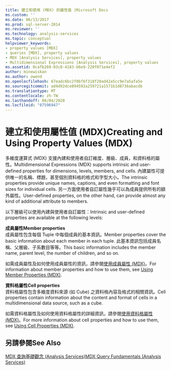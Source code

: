 ```yaml
---
title: 建立和使用 (MDX) 的屬性值 |Microsoft Docs
ms.custom: ''
ms.date: 06/13/2017
ms.prod: sql-server-2014
ms.reviewer: ''
ms.technology: analysis-services
ms.topic: conceptual
helpviewer_keywords:
- property values [MDX]
- queries [MDX], property values
- MDX [Analysis Services], property values
- Multidimensional Expressions [Analysis Services], property values
ms.assetid: 0cafb269-03c8-4183-b6e9-220f071e4ef2
author: minewiskan
ms.author: owend
ms.openlocfilehash: 67eadc6bc2f0bf6f318f20ad42a5cc9e7a5afa5e
ms.sourcegitcommit: ad4d92dce894592a259721a1571b1d8736abacdb
ms.translationtype: MT
ms.contentlocale: zh-TW
ms.lasthandoff: 08/04/2020
ms.locfileid: "87596947"
---
```

# <a name="creating-and-using-property-values-mdx"></a><span data-ttu-id="3a2d4-102">建立和使用屬性值 (MDX)</span><span class="sxs-lookup"><span data-stu-id="3a2d4-102">Creating and Using Property Values (MDX)</span></span>
  <span data-ttu-id="3a2d4-103">多維度運算式 (MDX) 支援內建和使用者自訂維度、層級、成員，和資料格的屬性。</span><span class="sxs-lookup"><span data-stu-id="3a2d4-103">Multidimensional Expressions (MDX) supports intrinsic and user-defined properties for dimensions, levels, members, and cells.</span></span> <span data-ttu-id="3a2d4-104">內建屬性可提供唯一的名稱、標題，甚至個別資料格的格式和字型大小。</span><span class="sxs-lookup"><span data-stu-id="3a2d4-104">The intrinsic properties provide unique names, captions, and even formatting and font sizes for individual cells.</span></span> <span data-ttu-id="3a2d4-105">另一方面使用者自訂屬性幾乎可以為成員提供所有的額外屬性。</span><span class="sxs-lookup"><span data-stu-id="3a2d4-105">User-defined properties, on the other hand, can provide almost any kind of additional attribute to members.</span></span>  
  
 <span data-ttu-id="3a2d4-106">以下層級可以使用內建與使用者自訂屬性：</span><span class="sxs-lookup"><span data-stu-id="3a2d4-106">Intrinsic and user-defined properties are available at the following levels:</span></span>  
  
 <span data-ttu-id="3a2d4-107">**成員屬性**</span><span class="sxs-lookup"><span data-stu-id="3a2d4-107">**Member properties**</span></span>  
 <span data-ttu-id="3a2d4-108">成員屬性包含每個 Tuple 中每個成員的基本資訊。</span><span class="sxs-lookup"><span data-stu-id="3a2d4-108">Member properties cover the basic information about each member in each tuple.</span></span> <span data-ttu-id="3a2d4-109">此基本資訊包括成員名稱、父層級、子系數目等等。</span><span class="sxs-lookup"><span data-stu-id="3a2d4-109">This basic information includes the member name, parent level, the number of children, and so on.</span></span>  
  
 <span data-ttu-id="3a2d4-110">如需成員屬性及如何使用成員屬性的資訊，請參閱[使用成員屬性 &#40;MDX&#41;](multidimensional-models/mdx/mdx-member-properties.md)。</span><span class="sxs-lookup"><span data-stu-id="3a2d4-110">For information about member properties and how to use them, see [Using Member Properties &#40;MDX&#41;](multidimensional-models/mdx/mdx-member-properties.md).</span></span>  
  
 <span data-ttu-id="3a2d4-111">**資料格屬性**</span><span class="sxs-lookup"><span data-stu-id="3a2d4-111">**Cell properties**</span></span>  
 <span data-ttu-id="3a2d4-112">資料格屬性包含多維度資料來源 (如 Cube) 之資料格內容及格式的相關資訊。</span><span class="sxs-lookup"><span data-stu-id="3a2d4-112">Cell properties contain information about the content and format of cells in a multidimensional data source, such as a cube.</span></span>  
  
 <span data-ttu-id="3a2d4-113">如需資料格屬性及如何使用資料格屬性的詳細資訊，請參閱[使用資料格屬性 &#40;MDX&#41;](multidimensional-models/mdx/mdx-cell-properties-using-cell-properties.md)。</span><span class="sxs-lookup"><span data-stu-id="3a2d4-113">For more information about cell properties and how to use them, see [Using Cell Properties &#40;MDX&#41;](multidimensional-models/mdx/mdx-cell-properties-using-cell-properties.md).</span></span>  
  
## <a name="see-also"></a><span data-ttu-id="3a2d4-114">另請參閱</span><span class="sxs-lookup"><span data-stu-id="3a2d4-114">See Also</span></span>  
 [<span data-ttu-id="3a2d4-115">MDX 查詢基礎觀念 &#40;Analysis Services&#41;</span><span class="sxs-lookup"><span data-stu-id="3a2d4-115">MDX Query Fundamentals &#40;Analysis Services&#41;</span></span>](multidimensional-models/mdx/mdx-query-fundamentals-analysis-services.md)  
  
  
